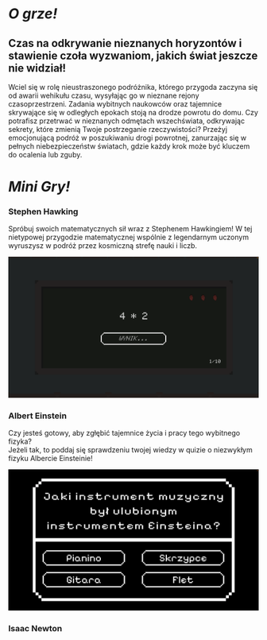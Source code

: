 # **_O grze!_**

## Czas na odkrywanie nieznanych horyzontów i stawienie czoła wyzwaniom, jakich świat jeszcze nie widział!
  
 Wciel się w rolę nieustraszonego podróżnika, którego przygoda zaczyna się od awarii wehikułu czasu, wysyłając go w nieznane rejony czasoprzestrzeni. Zadania wybitnych naukowców oraz tajemnice skrywające się w odległych epokach stoją na drodze powrotu do domu. Czy potrafisz przetrwać w nieznanych odmętach wszechświata, odkrywając sekrety, które zmienią Twoje postrzeganie rzeczywistości? Przeżyj emocjonującą podróż w poszukiwaniu drogi powrotnej, zanurzając się w pełnych niebezpieczeństw światach, gdzie każdy krok może być kluczem do ocalenia lub zguby. 


# **_Mini Gry!_**
  ### Stephen Hawking
   Spróbuj swoich matematycznych sił wraz z Stephenem Hawkingiem!  W tej nietypowej przygodzie matematycznej wspólnie z legendarnym uczonym wyruszysz w podróż przez kosmiczną strefę nauki i liczb.
      
![](docs/Hawking.png)

  ### Albert Einstein
  Czy jesteś gotowy, aby zgłębić tajemnice życia i pracy tego wybitnego fizyka?  
  Jeżeli tak, to poddaj się sprawdzeniu twojej wiedzy w quizie o niezwykłym fizyku Albercie Einsteinie! 
    
![](docs/Einstein.png)
  
  ### Isaac Newton
    
  

